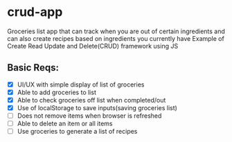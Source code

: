 # crud-app
Groceries list app that can track when you are out of certain ingredients and can also create recipes based on ingredients you currently have
Example of Create Read Update and Delete(CRUD) framework using JS

## Basic Reqs:
- [X] UI/UX with simple display of list of groceries
- [X] Able to add groceries to list
- [X] Able to check groceries off list when completed/out
- [X] Use of localStorage to save inputs(saving groceries list)
- [ ] Does not remove items when browser is refreshed
- [ ] Able to delete an item or all items
- [ ] Use groceries to generate a list of recipes
